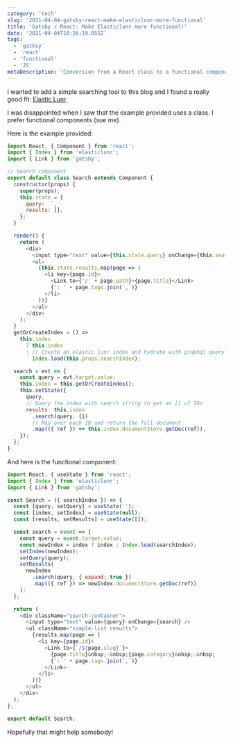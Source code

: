 ```yaml
---
category: 'tech'
slug: '2021-04-04-gatsby-react-make-elasticlunr-more-functional'
title: 'Gatsby / React: Make Elasticlunr more functional!'
date: '2021-04-04T18:26:19.055Z'
tags:
  - 'gatbsy'
  - 'react'
  - 'functional'
  - 'JS'
metaDescription: 'Conversion from a React class to a functional component of the Elasticlunr search field for Gatsby.'
---
```


I wanted to add a simple searching tool to this blog and I found a really good fit: [Elastic Lunr](https://github.com/gatsby-contrib/gatsby-plugin-elasticlunr-search).

I was disappointed when I saw that the example provided uses a class. I prefer functional components (sue me).

Here is the example provided:

```javascript
import React, { Component } from 'react';
import { Index } from 'elasticlunr';
import { Link } from 'gatsby';

// Search component
export default class Search extends Component {
  constructor(props) {
    super(props);
    this.state = {
      query: ``,
      results: [],
    };
  }

  render() {
    return (
      <div>
        <input type="text" value={this.state.query} onChange={this.search} />
        <ul>
          {this.state.results.map(page => (
            <li key={page.id}>
              <Link to={'/' + page.path}>{page.title}</Link>
              {': ' + page.tags.join(`,`)}
            </li>
          ))}
        </ul>
      </div>
    );
  }
  getOrCreateIndex = () =>
    this.index
      ? this.index
      : // Create an elastic lunr index and hydrate with graphql query results
        Index.load(this.props.searchIndex);

  search = evt => {
    const query = evt.target.value;
    this.index = this.getOrCreateIndex();
    this.setState({
      query,
      // Query the index with search string to get an [] of IDs
      results: this.index
        .search(query, {})
        // Map over each ID and return the full document
        .map(({ ref }) => this.index.documentStore.getDoc(ref)),
    });
  };
}
```

And here is the functional component:

```javascript
import React, { useState } from 'react';
import { Index } from 'elasticlunr';
import { Link } from 'gatsby';

const Search = ({ searchIndex }) => {
  const [query, setQuery] = useState('');
  const [index, setIndex] = useState(null);
  const [results, setResults] = useState([]);

  const search = event => {
    const query = event.target.value;
    const newIndex = index ? index : Index.load(searchIndex);
    setIndex(newIndex);
    setQuery(query);
    setResults(
      newIndex
        .search(query, { expand: true })
        .map(({ ref }) => newIndex.documentStore.getDoc(ref))
    );
  };

  return (
    <div className="search-container">
      <input type="text" value={query} onChange={search} />
      <ul className="simple-list results">
        {results.map(page => (
          <li key={page.id}>
            <Link to={`/${page.slug}`}>
              {page.title}&nbsp;-&nbsp;{page.category}&nbsp;-&nbsp;
              {': ' + page.tags.join(`,`)}
            </Link>
          </li>
        ))}
      </ul>
    </div>
  );
};

export default Search;
```

Hopefully that might help somebody!
